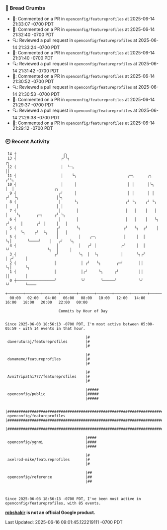 ### 🍞 Bread Crumbs

 * 💬: Commented on a PR in  `openconfig/featureprofiles` at 2025-06-14 21:33:07 -0700 PDT
 * 💬: Commented on a PR in  `openconfig/featureprofiles` at 2025-06-14 21:32:40 -0700 PDT
 * 🔍: Reviewed a pull request in  `openconfig/featureprofiles` at 2025-06-14 21:33:24 -0700 PDT
 * 💬: Commented on a PR in  `openconfig/featureprofiles` at 2025-06-14 21:31:40 -0700 PDT
 * 🔍: Reviewed a pull request in  `openconfig/featureprofiles` at 2025-06-14 21:31:42 -0700 PDT
 * 💬: Commented on a PR in  `openconfig/featureprofiles` at 2025-06-14 21:30:52 -0700 PDT
 * 🔍: Reviewed a pull request in  `openconfig/featureprofiles` at 2025-06-14 21:30:53 -0700 PDT
 * 💬: Commented on a PR in  `openconfig/featureprofiles` at 2025-06-14 21:29:37 -0700 PDT
 * 🔍: Reviewed a pull request in  `openconfig/featureprofiles` at 2025-06-14 21:29:38 -0700 PDT
 * 💬: Commented on a PR in  `openconfig/featureprofiles` at 2025-06-14 21:29:12 -0700 PDT

### 🕘 Recent Activity
```
 14 ┼                     ╭╮
 13 ┤                    ╭╯╰╮                                            ╭╮
 12 ┤                    │  ╰─╮                                          ││
 11 ┤                    │    ╰╮                       ╭─╮      ╭╮      ╭╯╰╮
 10 ┤                    │     │                       │ │      │╰╮     │  │                  ╭╮
  9 ┤                   ╭╯     │                       │ │      │ │    ╭╯  ╰╮                 │╰╮
  8 ┤                   │      ╰╮                     ╭╯ ╰╮    ╭╯ ╰╮   │    │                 │ │
  7 ┤                   │       │                     │   │    │   │   │    ╰╮       ╭─╮     ╭╯ ╰╮
  6 ┤                   │       │                     │   │    │   ╰╮ ╭╯     │      ╭╯ │     │   │
  5 ┤                  ╭╯       ╰╮                   ╭╯   ╰╮  ╭╯    │ │      ╰╮    ╭╯  ╰╮    │   │
  5 ┤                  │         │    ╭─╮            │     │  │     ╰╮│       ╰────╯    │   ╭╯   ╰╮
  4 ┤                  │         │   ╭╯ │           ╭╯     │  │      ╰╯                 ╰╮  │     │
  3 ┤                 ╭╯         ╰╮  │  ╰╮          │      ╰╮╭╯                          │ ╭╯     │
  2 ┤                 │           │ ╭╯   ╰╮       ╭─╯       ││                           ╰╮│      ╰╮
  1 ┤                 │           │╭╯     ╰╮     ╭╯         ││                            ││       │
  0 ┼─────────────────╯           ╰╯       ╰─────╯          ╰╯                            ╰╯       ╰────
    +───────+───────+───────+───────+───────+───────+───────+───────+───────+───────+───────+───────+────
  00:00   02:00   04:00   06:00   08:00   10:00   12:00   14:00   16:00   18:00   20:00   22:00   00:00   

						Commits by Hour of Day


Since 2025-06-03 18:56:13 -0700 PDT, I'm most active between 05:00-05:59 - with 14 events in that hour.

```



```
                                    |#
 daveruturaj/featureprofiles        |#
                                    |#

                                    |#
 danameme/featureprofiles           |#
                                    |#

                                    |#
 AvniTripathi777/featureprofiles    |#
                                    |#

                                    |#####
 openconfig/public                  |#####
                                    |#####

                                    |#####################################################################################
 openconfig/featureprofiles         |#####################################################################################
                                    |#####################################################################################

                                    |####
 openconfig/ygnmi                   |####
                                    |####

                                    |#
 axelrod-mike/featureprofiles       |#
                                    |#

                                    |##
 openconfig/reference               |##
                                    |##



Since 2025-06-03 18:56:13 -0700 PDT, I've been most active in openconfig/featureprofiles, with 85 events.

```
**[robshakir](mailto:robjs@google.com) is not an official Google product.**  


Last Updated: 2025-06-16 09:01:45.122219111 -0700 PDT
